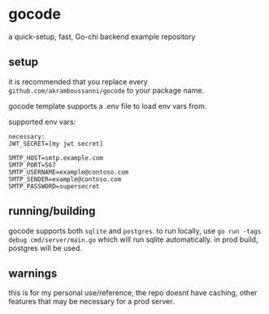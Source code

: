 # gocode
a quick-setup, fast, Go-chi backend example repository

## setup
it is recommended that you replace every `github.com/akramboussanni/gocode` to your package name.

gocode template supports a .env file to load env vars from.

supported env vars:
```
necessary:
JWT_SECRET=[my jwt secret]

SMTP_HOST=smtp.example.com
SMTP_PORT=567
SMTP_USERNAME=example@contoso.com
SMTP_SENDER=example@contoso.com
SMTP_PASSWORD=supersecret
```

## running/building
gocode supports both `sqlite` and `postgres`. to run locally, use `go run -tags debug cmd/server/main.go` which will run sqlite automatically. in prod build, postgres will be used.

## warnings
this is for my personal use/reference, the repo doesnt have caching, other features that may be necessary for a prod server.
